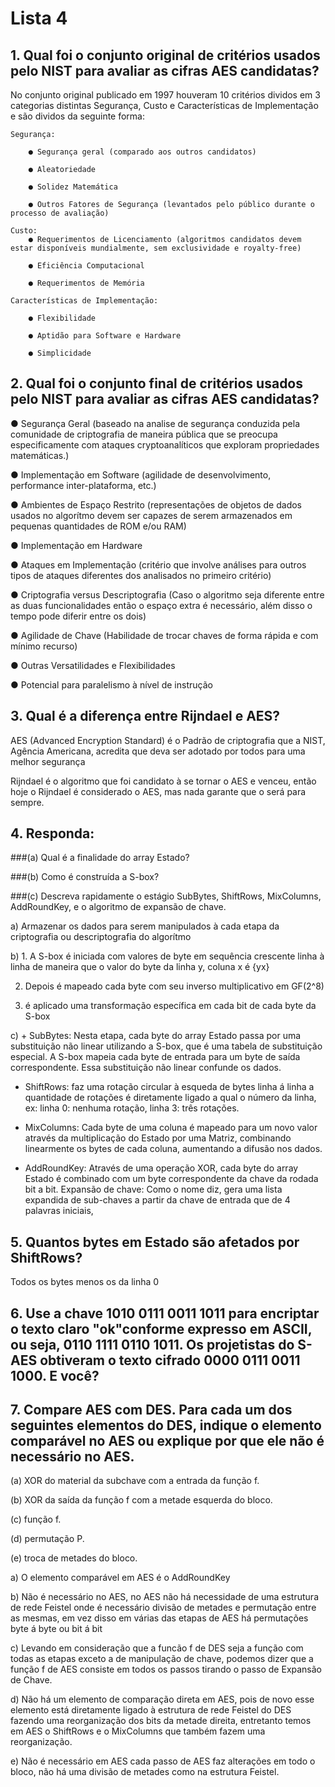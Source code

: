 # Lista 4

## 1. Qual foi o conjunto original de critérios usados pelo NIST para avaliar as cifras AES candidatas?

  No conjunto original publicado em 1997 houveram 10 critérios dividos em 3 categorias distintas Segurança, Custo e Características de Implementação e são dividos da seguinte forma:
    
    Segurança:
    
        ● Segurança geral (comparado aos outros candidatos)
        
        ● Aleatoriedade
        
        ● Solidez Matemática
        
        ● Outros Fatores de Segurança (levantados pelo público durante o processo de avaliação)
        
    Custo:
        ● Requerimentos de Licenciamento (algoritmos candidatos devem estar disponíveis mundialmente, sem exclusividade e royalty-free)
        
        ● Eficiência Computacional
        
        ● Requerimentos de Memória
        
    Características de Implementação:
    
        ● Flexibilidade
        
        ● Aptidão para Software e Hardware
        
        ● Simplicidade

## 2. Qual foi o conjunto final de critérios usados pelo NIST para avaliar as cifras AES candidatas?
   
  ● Segurança Geral (baseado na analise de segurança conduzida pela comunidade de criptografia de maneira pública que se preocupa especificamente com ataques cryptoanalíticos que exploram propriedades matemáticas.)

  ● Implementação em Software (agilidade de desenvolvimento, performance inter-plataforma, etc.)

  ● Ambientes de Espaço Restrito (representações de objetos de dados usados no algorítmo devem ser capazes de serem armazenados em pequenas quantidades de ROM e/ou RAM)

  ● Implementação em Hardware

  ● Ataques em Implementação (critério que involve análises para outros tipos de ataques diferentes dos analisados no primeiro critério)

  ● Criptografia versus Descriptografia (Caso o algoritmo seja diferente entre as duas funcionalidades então o espaço extra é necessário, além disso o tempo pode diferir entre os dois)

  ● Agilidade de Chave (Habilidade de trocar chaves de forma rápida e com mínimo recurso)

  ● Outras Versatilidades e Flexibilidades

  ● Potencial para paralelismo à nível de instrução

## 3. Qual é a diferença entre Rijndael e AES?

  AES (Advanced Encryption Standard) é o Padrão de criptografia que a NIST, Agência Americana, acredita que deva ser adotado por todos para uma melhor segurança

  Rijndael é o algoritmo que foi candidato à se tornar o AES e venceu, então hoje o Rijndael é considerado o AES, mas nada garante que o será para sempre.

## 4. Responda:

###(a) Qual é a finalidade do array Estado?

###(b) Como é construída a S-box?

###(c) Descreva rapidamente o estágio SubBytes, ShiftRows, MixColumns, AddRoundKey, e o algoritmo de expansão de chave.

a) Armazenar os dados para serem manipulados à cada etapa da criptografia ou descriptografia do algorítmo

b) 1. A S-box é iniciada com valores de byte em sequência crescente linha à linha de maneira que o valor do byte da linha y, coluna x é {yx}

   2. Depois é mapeado cada byte com seu inverso multiplicativo em GF(2^8)
    
   4. é aplicado uma transformação específica em cada bit de cada byte da S-box

c) + SubBytes:
    Nesta etapa, cada byte do array Estado passa por uma substituição não linear utilizando a S-box, que é uma tabela de substituição especial. A S-box mapeia cada byte de entrada para um byte de saída correspondente. Essa substituição não linear confunde os dados.
   
   + ShiftRows:
    faz uma rotação circular à esqueda de bytes linha á linha a quantidade de rotações é diretamente ligado a qual o número da linha, ex: linha 0: nenhuma rotação, linha 3: três rotações.
   
   + MixColumns:
    Cada byte de uma coluna é mapeado para um novo valor através da multiplicação do Estado por uma Matriz, combinando linearmente os bytes de cada coluna, aumentando a difusão nos dados.
   
   + AddRoundKey:
     Através de uma operação XOR, cada byte do array Estado é combinado com um byte correspondente da chave da rodada bit a bit.
   Expansão de chave: Como o nome diz, gera uma lista expandida de sub-chaves a partir da chave de entrada que de 4 palavras iniciais, 


## 5. Quantos bytes em Estado são afetados por ShiftRows?
  
  Todos os bytes menos os da linha 0

## 6. Use a chave 1010 0111 0011 1011 para encriptar o texto claro "ok"conforme expresso em ASCII, ou seja, 0110 1111 0110 1011. Os projetistas do S-AES obtiveram o texto cifrado 0000 0111 0011 1000. E você?


## 7. Compare AES com DES. Para cada um dos seguintes elementos do DES, indique o elemento comparável no AES ou explique por que ele não é necessário no AES.

(a) XOR do material da subchave com a entrada da função f.

(b) XOR da saída da função f com a metade esquerda do bloco.

(c) função f.

(d) permutação P.

(e) troca de metades do bloco.


a) O elemento comparável em AES é o AddRoundKey

b) Não é necessário no AES, no AES não há necessidade de uma estrutura de rede Feistel onde é necessário divisão de metades e permutação entre as mesmas, em vez disso em várias das etapas de AES há permutações byte á byte ou bit á bit

c) Levando em consideração que a funcão f de DES seja a função com todas as etapas exceto a de manipulação de chave, podemos dizer que a função f de AES consiste em todos os passos tirando o passo de Expansão de Chave.

d) Não há um elemento de comparação direta em AES, pois de novo esse elemento está diretamente ligado à estrutura de rede Feistel do DES fazendo uma reorganização dos bits da metade direita, entretanto temos em AES o ShiftRows e o MixColumns que também fazem uma reorganização.

e) Não é necessário em AES cada passo de AES faz alterações em todo o bloco, não há uma divisão de metades como na estrutura Feistel.

